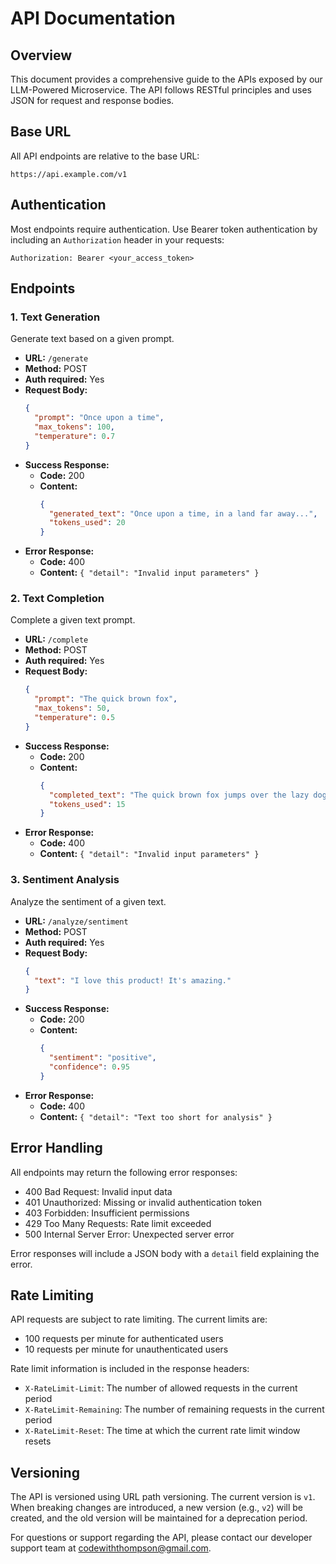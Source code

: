 # API Documentation

## Overview

This document provides a comprehensive guide to the APIs exposed by our LLM-Powered Microservice. The API follows RESTful principles and uses JSON for request and response bodies.

## Base URL

All API endpoints are relative to the base URL:

```
https://api.example.com/v1
```

## Authentication

Most endpoints require authentication. Use Bearer token authentication by including an `Authorization` header in your requests:

```
Authorization: Bearer <your_access_token>
```

## Endpoints

### 1. Text Generation

Generate text based on a given prompt.

- **URL:** `/generate`
- **Method:** POST
- **Auth required:** Yes
- **Request Body:**
  ```json
  {
    "prompt": "Once upon a time",
    "max_tokens": 100,
    "temperature": 0.7
  }
  ```
- **Success Response:**
  - **Code:** 200
  - **Content:**
    ```json
    {
      "generated_text": "Once upon a time, in a land far away...",
      "tokens_used": 20
    }
    ```
- **Error Response:**
  - **Code:** 400
  - **Content:** `{ "detail": "Invalid input parameters" }`

### 2. Text Completion

Complete a given text prompt.

- **URL:** `/complete`
- **Method:** POST
- **Auth required:** Yes
- **Request Body:**
  ```json
  {
    "prompt": "The quick brown fox",
    "max_tokens": 50,
    "temperature": 0.5
  }
  ```
- **Success Response:**
  - **Code:** 200
  - **Content:**
    ```json
    {
      "completed_text": "The quick brown fox jumps over the lazy dog.",
      "tokens_used": 15
    }
    ```
- **Error Response:**
  - **Code:** 400
  - **Content:** `{ "detail": "Invalid input parameters" }`

### 3. Sentiment Analysis

Analyze the sentiment of a given text.

- **URL:** `/analyze/sentiment`
- **Method:** POST
- **Auth required:** Yes
- **Request Body:**
  ```json
  {
    "text": "I love this product! It's amazing."
  }
  ```
- **Success Response:**
  - **Code:** 200
  - **Content:**
    ```json
    {
      "sentiment": "positive",
      "confidence": 0.95
    }
    ```
- **Error Response:**
  - **Code:** 400
  - **Content:** `{ "detail": "Text too short for analysis" }`

## Error Handling

All endpoints may return the following error responses:

- 400 Bad Request: Invalid input data
- 401 Unauthorized: Missing or invalid authentication token
- 403 Forbidden: Insufficient permissions
- 429 Too Many Requests: Rate limit exceeded
- 500 Internal Server Error: Unexpected server error

Error responses will include a JSON body with a `detail` field explaining the error.

## Rate Limiting

API requests are subject to rate limiting. The current limits are:

- 100 requests per minute for authenticated users
- 10 requests per minute for unauthenticated users

Rate limit information is included in the response headers:

- `X-RateLimit-Limit`: The number of allowed requests in the current period
- `X-RateLimit-Remaining`: The number of remaining requests in the current period
- `X-RateLimit-Reset`: The time at which the current rate limit window resets

## Versioning

The API is versioned using URL path versioning. The current version is `v1`. When breaking changes are introduced, a new version (e.g., `v2`) will be created, and the old version will be maintained for a deprecation period.

For questions or support regarding the API, please contact our developer support team at codewiththompson@gmail.com.